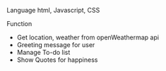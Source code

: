 Language
html, Javascript, CSS

Function

- Get location, weather from openWeathermap api
- Greeting message for user
- Manage To-do list
- Show Quotes for happiness
